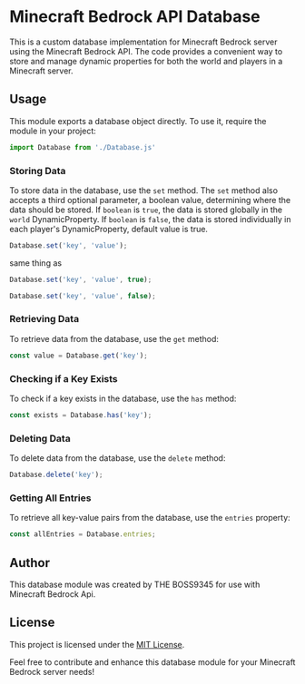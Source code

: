 # Minecraft Bedrock API Database

This is a custom database implementation for Minecraft Bedrock server using the Minecraft Bedrock API. The code provides a convenient way to store and manage dynamic properties for both the world and players in a Minecraft server.

## Usage

This module exports a database object directly. To use it, require the module in your project:

```javascript
import Database from './Database.js'
```

### Storing Data

To store data in the database, use the `set` method. The `set` method also accepts a third optional parameter, a boolean value, determining where the data should be stored. If `boolean` is `true`, the data is stored globally in the `world` DynamicProperty. If `boolean` is `false`, the data is stored individually in each player's DynamicProperty, default value is true.

```javascript
Database.set('key', 'value');
```
same thing as 
```javascript
Database.set('key', 'value', true);
```

```javascript
Database.set('key', 'value', false);
```


### Retrieving Data

To retrieve data from the database, use the `get` method:

```javascript
const value = Database.get('key');
```

### Checking if a Key Exists

To check if a key exists in the database, use the `has` method:

```javascript
const exists = Database.has('key');
```

### Deleting Data

To delete data from the database, use the `delete` method:

```javascript
Database.delete('key');
```

### Getting All Entries

To retrieve all key-value pairs from the database, use the `entries` property:

```javascript
const allEntries = Database.entries;
```

## Author

This database module was created by THE BOSS9345 for use with Minecraft Bedrock Api.

## License

This project is licensed under the [MIT License](LICENSE.md).

Feel free to contribute and enhance this database module for your Minecraft Bedrock server needs!
